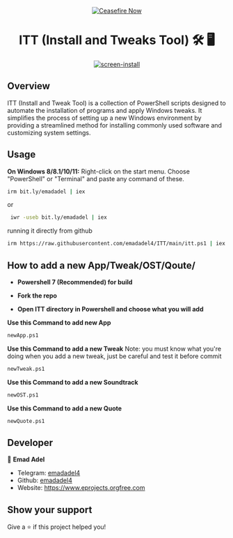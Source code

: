 <p align="center" dir="auto">
  <a href="https://techforpalestine.org/learn-more" rel="nofollow">
    <img src="https://raw.githubusercontent.com/Safouene1/support-palestine-banner/master/StandWithPalestine.svg" alt="Ceasefire Now" style="max-width: 100%;">
  </a>
</p>
  
<h1 align="center">ITT (Install and Tweaks Tool) 🛠️ 🖥️ </h1>

<center>
<a target="_blank" rel="noopener noreferrer" href="https://raw.githubusercontent.com/emadadel4/ITT/main/Assets/Images/demo.PNG"><img src="https://raw.githubusercontent.com/emadadel4/ITT/main/Assets/Images/demo.PNG" alt="screen-install" style="max-width: 100%;"></a>
</center>

## Overview
ITT (Install and Tweak Tool) is a collection of PowerShell scripts designed to automate the installation of programs and apply Windows tweaks. It simplifies the process of setting up a new Windows environment by providing a streamlined method for installing commonly used software and customizing system settings.


## Usage

<p dir="auto"><strong>On Windows 8/8.1/10/11:</strong>
     Right-click on the start menu.
    Choose "PowerShell" or "Terminal" and paste any command of these.
</p>

```sh
irm bit.ly/emadadel | iex
```

or

```sh
 iwr -useb bit.ly/emadadel | iex
```

running it directly from github

```sh
irm https://raw.githubusercontent.com/emadadel4/ITT/main/itt.ps1 | iex
```

## How to add a new App/Tweak/OST/Qoute/
<ul>
  <li><p dir="auto"><strong>Powershell 7 (Recommended) for build</strong></p></li>
  <li><p dir="auto"><strong>Fork the repo</strong></p></li>
  <li><p dir="auto"><strong>Open ITT directory in Powershell and choose what you will add</strong></p></li>
</ul> 
  
**Use this Command to add new App**
```sh
newApp.ps1
```

**Use this Command to add a new Tweak**
Note: you must know what you're doing when you add a new tweak, just be careful and test it before commit

```sh
newTweak.ps1
```

**Use this Command to add a new Soundtrack**
```sh
newOST.ps1
```

**Use this Command to add a new Quote**
```sh
newQuote.ps1
```

## Developer

👤 **Emad Adel**

- Telegram: [emadadel4](https://t.me/emadadel4)
- Github: [emadadel4](https://github.com/emadadel4)
- Website: https://www.eprojects.orgfree.com

## Show your support

Give a ⭐️ if this project helped you!
